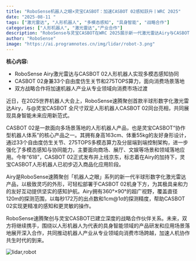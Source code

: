 ```yaml
---
title: "RoboSense机器人之眼×灵宝CASBOT：加速CASBOT 02感知跃升丨WRC 2025"
date: "2025-08-11 "
tags: ["激光雷达", "人形机器人", "多模态感知", "具身智能", "战略合作"]
categories: ["人形机器人", "激光雷达","产业合作"]
description: "RoboSense与灵宝CASBOT在WRC 2025展示新一代激光雷达Airy与CASBOT 02人形机器人的协同应用，推动具身智能商业化进程。"
author: "RoboSense"
image: "https://ai.programnotes.cn/img/lidar/robot-3.png"
---
```


**核心内容:**
- RoboSense Airy激光雷达与CASBOT 02人形机器人实现多模态感知协同
- CASBOT 02身兼33个自由度仿生关节和275TOPS算力，面向消费场景落地
- 双方战略合作将加速机器人产业从专业领域向消费市场过渡

近日，在2025世界机器人大会上，RoboSense速腾聚创首款半球形数字化激光雷达Airy，与@灵宝CASBOT 全尺寸双足人形机器人CASBOT 02同台亮相，共同展现具身智能未来应用新范式。

CASBOT 02是一款面向多场景落地的人形机器人产品，也是灵宝CASBOT“协作型机器人体系”的核心产品之一。其拥有身高163cm、体重55kg的友好身形设计，通过33个自由度仿生关节、275TOPS多模态算力及分层端到端控制架构，进一步强化了多模态感知与协同能力，主要面向商场、展厅、文娱等场景和领域落地应用。今年“618”，CASBOT 02正式发布并上线京东，标志着在Airy的加持下，灵宝CASBOT人形机器人已初步迈入商品化应用阶段。

Airy是RoboSense速腾聚创「机器人之眼」系列的新一代半球形数字化激光雷达产品，以极致灵巧的外形，可轻松部署于CASBOT 02机身下方，为其极具亲和力的友好互动提供坚实的感知护航。Airy拥有360°×90°的超广视野，覆盖直径120m的探测范围，以每秒172万的出点数和1cm@1σ的探测精度，帮助CASBOT 02实现更精准的感知和更灵敏的操作。

RoboSense速腾聚创与灵宝CASBOT已建立深度的战略合作伙伴关系。未来，双方将继续携手，围绕以人形机器人为代表的具身智能领域的产品研发和应用场景落地展开深入合作，共同推动机器人产业从专业领域向消费市场跨越，加速人机协作共生时代的到来。

![lidar,robot](https://ai.programnotes.cn/img/lidar/robot-3.png)